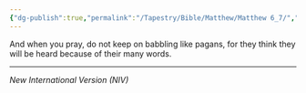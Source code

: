 ```yaml
---
{"dg-publish":true,"permalink":"/Tapestry/Bible/Matthew/Matthew 6_7/","title":"Matthew 6:7","hide":true,"tags":["bible-verse","bible-verse"],"dgHomeLink":true,"dgShowLocalGraph":true,"dgEnableSearch":true}
---
```



And when you pray, do not keep on babbling like pagans, for they think they will be heard because of their many words.

---
*New International Version (NIV)*